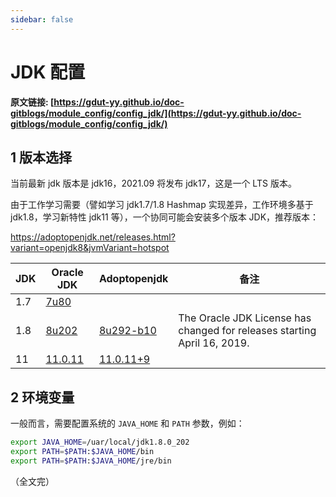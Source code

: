 ```yaml
---
sidebar: false
---
```


# JDK 配置

**原文链接: [https://gdut-yy.github.io/doc-gitblogs/module_config/config_jdk/](https://gdut-yy.github.io/doc-gitblogs/module_config/config_jdk/)**

## 1 版本选择

当前最新 jdk 版本是 jdk16，2021.09 将发布 jdk17，这是一个 LTS 版本。

由于工作学习需要（譬如学习 jdk1.7/1.8 Hashmap 实现差异，工作环境多基于 jdk1.8，学习新特性 jdk11 等），一个协同可能会安装多个版本 JDK，推荐版本：

https://adoptopenjdk.net/releases.html?variant=openjdk8&jvmVariant=hotspot

| JDK | Oracle JDK         | Adoptopenjdk           | 备注                                                                     |
| --- | ------------------ | ---------------------- | ------------------------------------------------------------------------ |
| 1.7 | [7u80][7u80]       |                        |                                                                          |
| 1.8 | [8u202][8u202]     | [8u292-b10][8u292-b10] | The Oracle JDK License has changed for releases starting April 16, 2019. |
| 11  | [11.0.11][11.0.11] | [11.0.11+9][11.0.11+9] |                                                                          |

[7u80]: https://www.oracle.com/java/technologies/javase/javase7-archive-downloads.html
[8u202]: https://www.oracle.com/java/technologies/javase/javase8-archive-downloads.html
[11.0.11]: https://www.oracle.com/cn/java/technologies/javase-jdk11-downloads.html
[8u292-b10]: https://adoptopenjdk.net/releases.html?variant=openjdk8&jvmVariant=hotspot
[11.0.11+9]: https://adoptopenjdk.net/releases.html?variant=openjdk11&jvmVariant=hotspot

## 2 环境变量

一般而言，需要配置系统的 `JAVA_HOME` 和 `PATH` 参数，例如：

```sh
export JAVA_HOME=/uar/local/jdk1.8.0_202
export PATH=$PATH:$JAVA_HOME/bin
export PATH=$PATH:$JAVA_HOME/jre/bin
```

（全文完）
